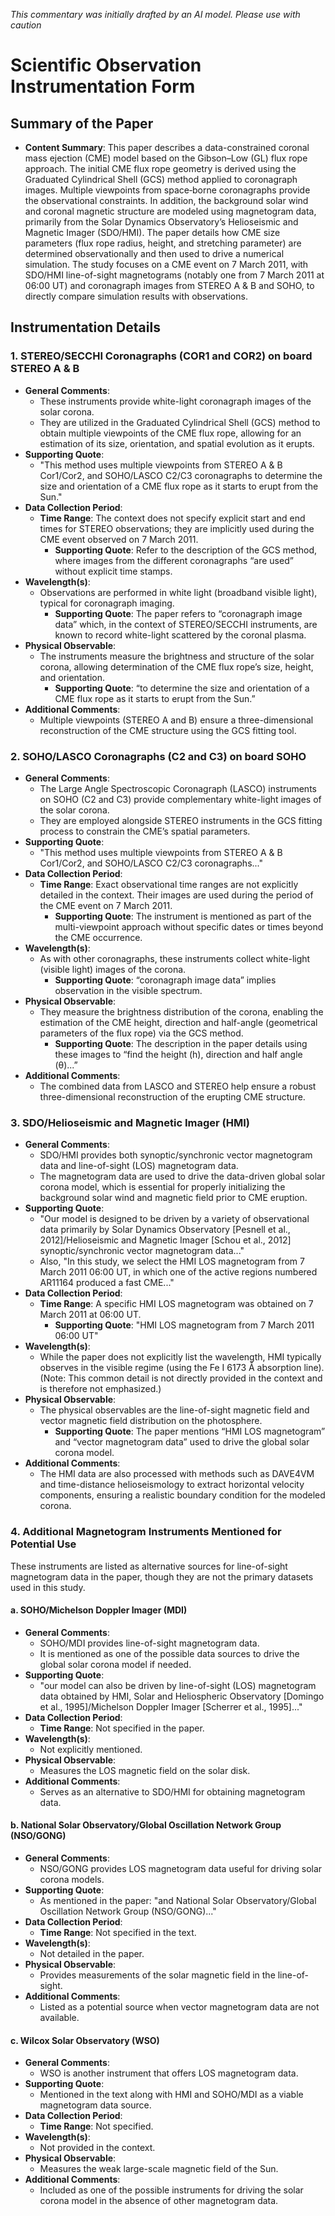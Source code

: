 _This commentary was initially drafted by an AI model. Please use with caution_

# Scientific Observation Instrumentation Form

## Summary of the Paper
- **Content Summary**: This paper describes a data-constrained coronal mass ejection (CME) model based on the Gibson–Low (GL) flux rope approach. The initial CME flux rope geometry is derived using the Graduated Cylindrical Shell (GCS) method applied to coronagraph images. Multiple viewpoints from space‐borne coronagraphs provide the observational constraints. In addition, the background solar wind and coronal magnetic structure are modeled using magnetogram data, primarily from the Solar Dynamics Observatory’s Helioseismic and Magnetic Imager (SDO/HMI). The paper details how CME size parameters (flux rope radius, height, and stretching parameter) are determined observationally and then used to drive a numerical simulation. The study focuses on a CME event on 7 March 2011, with SDO/HMI line-of-sight magnetograms (notably one from 7 March 2011 at 06:00 UT) and coronagraph images from STEREO A & B and SOHO, to directly compare simulation results with observations.

## Instrumentation Details

### 1. STEREO/SECCHI Coronagraphs (COR1 and COR2) on board STEREO A & B
- **General Comments**:
   - These instruments provide white-light coronagraph images of the solar corona.
   - They are utilized in the Graduated Cylindrical Shell (GCS) method to obtain multiple viewpoints of the CME flux rope, allowing for an estimation of its size, orientation, and spatial evolution as it erupts.
- **Supporting Quote**: 
   - "This method uses multiple viewpoints from STEREO A & B Cor1/Cor2, and SOHO/LASCO C2/C3 coronagraphs to determine the size and orientation of a CME flux rope as it starts to erupt from the Sun."
- **Data Collection Period**:
   - **Time Range**: The context does not specify explicit start and end times for STEREO observations; they are implicitly used during the CME event observed on 7 March 2011.
      - **Supporting Quote**: Refer to the description of the GCS method, where images from the different coronagraphs “are used” without explicit time stamps.
- **Wavelength(s)**:
   - Observations are performed in white light (broadband visible light), typical for coronagraph imaging.
      - **Supporting Quote**: The paper refers to “coronagraph image data” which, in the context of STEREO/SECCHI instruments, are known to record white-light scattered by the coronal plasma.
- **Physical Observable**:
   - The instruments measure the brightness and structure of the solar corona, allowing determination of the CME flux rope’s size, height, and orientation.
      - **Supporting Quote**: “to determine the size and orientation of a CME flux rope as it starts to erupt from the Sun.”
- **Additional Comments**:
   - Multiple viewpoints (STEREO A and B) ensure a three-dimensional reconstruction of the CME structure using the GCS fitting tool.

### 2. SOHO/LASCO Coronagraphs (C2 and C3) on board SOHO
- **General Comments**:
   - The Large Angle Spectroscopic Coronagraph (LASCO) instruments on SOHO (C2 and C3) provide complementary white-light images of the solar corona.
   - They are employed alongside STEREO instruments in the GCS fitting process to constrain the CME’s spatial parameters.
- **Supporting Quote**:
   - "This method uses multiple viewpoints from STEREO A & B Cor1/Cor2, and SOHO/LASCO C2/C3 coronagraphs..."
- **Data Collection Period**:
   - **Time Range**: Exact observational time ranges are not explicitly detailed in the context. Their images are used during the period of the CME event on 7 March 2011.
      - **Supporting Quote**: The instrument is mentioned as part of the multi-viewpoint approach without specific dates or times beyond the CME occurrence.
- **Wavelength(s)**:
   - As with other coronagraphs, these instruments collect white-light (visible light) images of the corona.
      - **Supporting Quote**: “coronagraph image data” implies observation in the visible spectrum.
- **Physical Observable**:
   - They measure the brightness distribution of the corona, enabling the estimation of the CME height, direction and half-angle (geometrical parameters of the flux rope) via the GCS method.
      - **Supporting Quote**: The description in the paper details using these images to “find the height (h), direction and half angle (θ)...”
- **Additional Comments**:
   - The combined data from LASCO and STEREO help ensure a robust three-dimensional reconstruction of the erupting CME structure.

### 3. SDO/Helioseismic and Magnetic Imager (HMI)
- **General Comments**:
   - SDO/HMI provides both synoptic/synchronic vector magnetogram data and line-of-sight (LOS) magnetogram data.
   - The magnetogram data are used to drive the data-driven global solar corona model, which is essential for properly initializing the background solar wind and magnetic field prior to CME eruption.
- **Supporting Quote**:
   - "Our model is designed to be driven by a variety of observational data primarily by Solar Dynamics Observatory [Pesnell et al., 2012]/Helioseismic and Magnetic Imager [Schou et al., 2012] synoptic/synchronic vector magnetogram data..."
   - Also, "In this study, we select the HMI LOS magnetogram from 7 March 2011 06:00 UT, in which one of the active regions numbered AR11164 produced a fast CME..."
- **Data Collection Period**:
   - **Time Range**: A specific HMI LOS magnetogram was obtained on 7 March 2011 at 06:00 UT.
      - **Supporting Quote**: "HMI LOS magnetogram from 7 March 2011 06:00 UT"
- **Wavelength(s)**:
   - While the paper does not explicitly list the wavelength, HMI typically observes in the visible regime (using the Fe I 6173 Å absorption line). (Note: This common detail is not directly provided in the context and is therefore not emphasized.)
- **Physical Observable**:
   - The physical observables are the line-of-sight magnetic field and vector magnetic field distribution on the photosphere.
      - **Supporting Quote**: The paper mentions “HMI LOS magnetogram” and “vector magnetogram data” used to drive the global solar corona model.
- **Additional Comments**:
   - The HMI data are also processed with methods such as DAVE4VM and time-distance helioseismology to extract horizontal velocity components, ensuring a realistic boundary condition for the modeled corona.

### 4. Additional Magnetogram Instruments Mentioned for Potential Use
These instruments are listed as alternative sources for line-of-sight magnetogram data in the paper, though they are not the primary datasets used in this study.

#### a. SOHO/Michelson Doppler Imager (MDI)
- **General Comments**:
   - SOHO/MDI provides line-of-sight magnetogram data.
   - It is mentioned as one of the possible data sources to drive the global solar corona model if needed.
- **Supporting Quote**:
   - "our model can also be driven by line-of-sight (LOS) magnetogram data obtained by HMI, Solar and Heliospheric Observatory [Domingo et al., 1995]/Michelson Doppler Imager [Scherrer et al., 1995]..."
- **Data Collection Period**:
   - **Time Range**: Not specified in the paper.
- **Wavelength(s)**:
   - Not explicitly mentioned.
- **Physical Observable**:
   - Measures the LOS magnetic field on the solar disk.
- **Additional Comments**:
   - Serves as an alternative to SDO/HMI for obtaining magnetogram data.

#### b. National Solar Observatory/Global Oscillation Network Group (NSO/GONG)
- **General Comments**:
   - NSO/GONG provides LOS magnetogram data useful for driving solar corona models.
- **Supporting Quote**:
   - As mentioned in the paper: "and National Solar Observatory/Global Oscillation Network Group (NSO/GONG)..."
- **Data Collection Period**:
   - **Time Range**: Not specified in the text.
- **Wavelength(s)**:
   - Not detailed in the paper.
- **Physical Observable**:
   - Provides measurements of the solar magnetic field in the line-of-sight.
- **Additional Comments**:
   - Listed as a potential source when vector magnetogram data are not available.

#### c. Wilcox Solar Observatory (WSO)
- **General Comments**:
   - WSO is another instrument that offers LOS magnetogram data.
- **Supporting Quote**:
   - Mentioned in the text along with HMI and SOHO/MDI as a viable magnetogram data source.
- **Data Collection Period**:
   - **Time Range**: Not specified.
- **Wavelength(s)**:
   - Not provided in the context.
- **Physical Observable**:
   - Measures the weak large-scale magnetic field of the Sun.
- **Additional Comments**:
   - Included as one of the possible instruments for driving the solar corona model in the absence of other magnetogram data.
